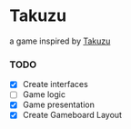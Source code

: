# Takuzu
a game inspired by [Takuzu](https://en.wikipedia.org/wiki/Takuzu)

### TODO
- [X] Create interfaces
- [ ] Game logic
- [X] Game presentation
- [X] Create Gameboard Layout
